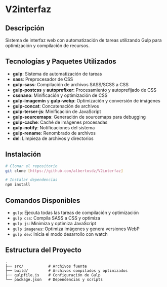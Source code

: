 # V2interfaz

## Descripción
Sistema de interfaz web con automatización de tareas utilizando Gulp para optimización y compilación de recursos.

## Tecnologías y Paquetes Utilizados
- **gulp**: Sistema de automatización de tareas
- **sass**: Preprocesador de CSS
- **gulp-sass**: Compilación de archivos SASS/SCSS a CSS
- **gulp-postcss** y **autoprefixer**: Procesamiento y autoprefijado de CSS
- **cssnano**: Minificación y optimización de CSS
- **gulp-imagemin** y **gulp-webp**: Optimización y conversión de imágenes
- **gulp-concat**: Concatenación de archivos
- **gulp-terser-js**: Minificación de JavaScript
- **gulp-sourcemaps**: Generación de sourcemaps para debugging
- **gulp-cache**: Caché de imágenes procesadas
- **gulp-notify**: Notificaciones del sistema
- **gulp-rename**: Renombrado de archivos
- **del**: Limpieza de archivos y directorios

## Instalación
```bash
# Clonar el repositorio
git clone [https://github.com/albertosdz/V2interfaz]

# Instalar dependencias
npm install
```

## Comandos Disponibles
- `gulp`: Ejecuta todas las tareas de compilación y optimización
- `gulp css`: Compila SASS a CSS y optimiza
- `gulp js`: Minimiza y optimiza JavaScript
- `gulp imagenes`: Optimiza imágenes y genera versiones WebP
- `gulp dev`: Inicia el modo desarrollo con watch

## Estructura del Proyecto
```
.
├── src/           # Archivos fuente
├── build/         # Archivos compilados y optimizados
├── gulpfile.js    # Configuración de Gulp
└── package.json   # Dependencias y scripts
```


